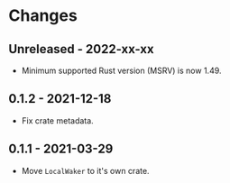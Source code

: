 # Changes

## Unreleased - 2022-xx-xx
- Minimum supported Rust version (MSRV) is now 1.49.


## 0.1.2 - 2021-12-18
- Fix crate metadata.


## 0.1.1 - 2021-03-29
- Move `LocalWaker` to it's own crate.
